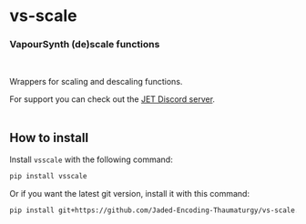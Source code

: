 # vs-scale

### VapourSynth (de)scale functions

<br>

Wrappers for scaling and descaling functions.

For support you can check out the [JET Discord server](https://discord.gg/XTpc6Fa9eB). <br><br>

## How to install

Install `vsscale` with the following command:

```sh
pip install vsscale
```

Or if you want the latest git version, install it with this command:

```sh
pip install git+https://github.com/Jaded-Encoding-Thaumaturgy/vs-scale.git
```
